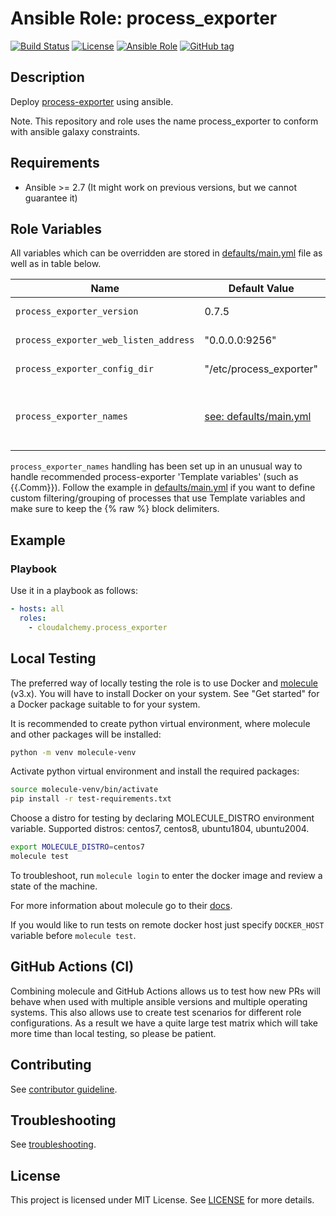 # Ansible Role: process_exporter

[![Build Status](https://github.com/miarec/ansible-process_exporter/actions/workflows/ci.yml/badge.svg)](https://github.com/miarec/ansible-process_exporter/actions?query=workflow%3Aci)
[![License](https://img.shields.io/badge/license-MIT%20License-brightgreen.svg)](https://opensource.org/licenses/MIT)
[![Ansible Role](https://img.shields.io/badge/ansible%20role-miarec.process_exporter-blue.svg)](https://galaxy.ansible.com/miarec/process_exporter/)
[![GitHub tag](https://img.shields.io/github/tag/miarec/ansible-process_exporter.svg)](https://github.com/miarec/ansible-process_exporter/tags)

## Description

Deploy [process-exporter](https://github.com/ncabatoff/process-exporter) using ansible.

Note. This repository and role uses the name process_exporter to conform with ansible galaxy constraints.

## Requirements

- Ansible >= 2.7 (It might work on previous versions, but we cannot guarantee it)

## Role Variables

All variables which can be overridden are stored in [defaults/main.yml](defaults/main.yml) file as well as in table below.

| Name           | Default Value | Description                        |
| -------------- | ------------- | -----------------------------------|
| `process_exporter_version` | 0.7.5 | Process exporter package version. Also accepts latest as parameter |
| `process_exporter_web_listen_address` | "0.0.0.0:9256" | Address on which process_exporter will listen |
| `process_exporter_config_dir` | "/etc/process_exporter" | Path to directory with process_exporter configuration |
| `process_exporter_names` | [see: defaults/main.yml](defaults/main.yml#L8) | Processes which should be monitored. Syntax is the same as in https://github.com/ncabatoff/process-exporter#using-a-config-file Default is consistent with deb/rpm packages.|

`process_exporter_names` handling has been set up in an unusual way to handle recommended process-exporter 'Template variables' (such as {{.Comm}}). Follow the example in [defaults/main.yml](defaults/main.yml) if you want to define custom filtering/grouping of processes that use Template variables and make sure to keep the {% raw %} block delimiters.

## Example

### Playbook

Use it in a playbook as follows:
```yaml
- hosts: all
  roles:
    - cloudalchemy.process_exporter
```

## Local Testing

The preferred way of locally testing the role is to use Docker and [molecule](https://github.com/metacloud/molecule) (v3.x). You will have to install Docker on your system. See "Get started" for a Docker package suitable to for your system.

It is recommended to create python virtual environment, where molecule and other packages will be installed:

```sh
python -m venv molecule-venv
```

Activate python virtual environment and install the required packages:

```sh
source molecule-venv/bin/activate
pip install -r test-requirements.txt
```

Choose a distro for testing by declaring MOLECULE_DISTRO environment variable.
Supported distros: centos7, centos8, ubuntu1804, ubuntu2004.

```sh
export MOLECULE_DISTRO=centos7
molecule test
```

To troubleshoot, run `molecule login` to enter the docker image and review a state of the machine.

For more information about molecule go to their [docs](http://molecule.readthedocs.io/en/latest/).

If you would like to run tests on remote docker host just specify `DOCKER_HOST` variable before `molecule test`.

## GitHub Actions (CI)

Combining molecule and GitHub Actions allows us to test how new PRs will behave when used with multiple ansible versions and multiple operating systems. This also allows use to create test scenarios for different role configurations. As a result we have a quite large test matrix which will take more time than local testing, so please be patient.

## Contributing

See [contributor guideline](CONTRIBUTING.md).

## Troubleshooting

See [troubleshooting](TROUBLESHOOTING.md).

## License

This project is licensed under MIT License. See [LICENSE](/LICENSE) for more details.
